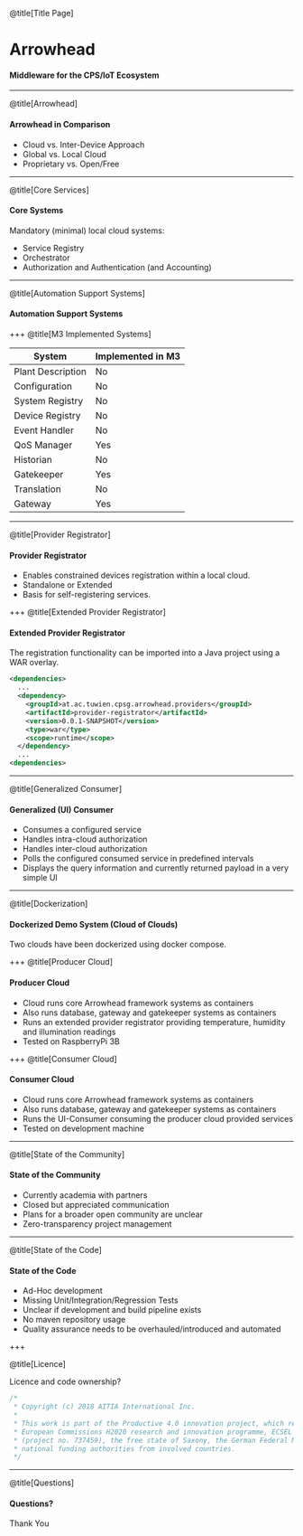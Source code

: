@title[Title Page]

# Arrowhead
#### Middleware for the CPS/IoT Ecosystem

---

@title[Arrowhead]

#### Arrowhead in Comparison

<ul>
  <li class="fragment">Cloud vs. Inter-Device Approach</li>
  <li class="fragment">Global vs. Local Cloud</li>
  <li class="fragment">Proprietary vs. Open/Free</li>
</ul>

---

@title[Core Services]

#### Core Systems

Mandatory (minimal) local cloud systems:

<ul>
  <li class="fragment">Service Registry</li>
  <li class="fragment">Orchestrator</li>
  <li class="fragment">Authorization and Authentication (and Accounting)</li>
</ul>

---
@title[Automation Support Systems]

#### Automation Support Systems

+++
@title[M3 Implemented Systems]

| System |Implemented in M3|
|--------|-------------------|
| Plant Description | No |
| Configuration | No |
| System Registry | No |
| Device Registry | No |
| Event Handler | No |
| QoS Manager | Yes |
| Historian | No |
| Gatekeeper | Yes |
| Translation | No |
| Gateway | Yes |

---

@title[Provider Registrator]

#### Provider Registrator

<ul>
  <li>Enables constrained devices registration within a local cloud.</li>
  <li>Standalone or Extended</li>
  <li>Basis for self-registering services.</li>
</ul>
+++
@title[Extended Provider Registrator]

#### Extended Provider Registrator

The registration functionality can be imported into a Java project using a WAR overlay.

```xml
<dependencies>
  ...
  <dependency>
    <groupId>at.ac.tuwien.cpsg.arrowhead.providers</groupId>
    <artifactId>provider-registrator</artifactId>
    <version>0.0.1-SNAPSHOT</version>
    <type>war</type>
    <scope>runtime</scope>
  </dependency>
  ...
<dependencies>
```

---

@title[Generalized Consumer]

#### Generalized (UI) Consumer

- Consumes a configured service
- Handles intra-cloud authorization
- Handles inter-cloud authorization
- Polls the configured consumed service in predefined intervals
- Displays the query information and currently returned payload in a very simple UI

---

@title[Dockerization]

#### Dockerized Demo System (Cloud of Clouds)

Two clouds have been dockerized using docker compose.

+++
@title[Producer Cloud]

#### Producer Cloud

- Cloud runs core Arrowhead framework systems as containers
- Also runs database, gateway and gatekeeper systems as containers
- Runs an extended provider registrator providing temperature, humidity and illumination readings
- Tested on RaspberryPi 3B

+++
@title[Consumer Cloud]

#### Consumer Cloud

- Cloud runs core Arrowhead framework systems as containers
- Also runs database, gateway and gatekeeper systems as containers
- Runs the UI-Consumer consuming the producer cloud provided services
- Tested on development machine

---

@title[State of the Community]

#### State of the Community

- Currently academia with partners
- Closed but appreciated communication
- Plans for a broader open community are unclear
- Zero-transparency project management

---

@title[State of the Code]

#### State of the Code

- Ad-Hoc development
- Missing Unit/Integration/Regression Tests
- Unclear if development and build pipeline exists
- No maven repository usage
- Quality assurance needs to be overhauled/introduced and automated

+++

@title[Licence]

Licence and code ownership?

```Java
/*
 * Copyright (c) 2018 AITIA International Inc.
 *
 * This work is part of the Productive 4.0 innovation project, which receives grants from the
 * European Commissions H2020 research and innovation programme, ECSEL Joint Undertaking
 * (project no. 737459), the free state of Saxony, the German Federal Ministry of Education and
 * national funding authorities from involved countries.
 */
 ```

---

@title[Questions]

#### Questions?
<span class="fragment">Thank You</span>
